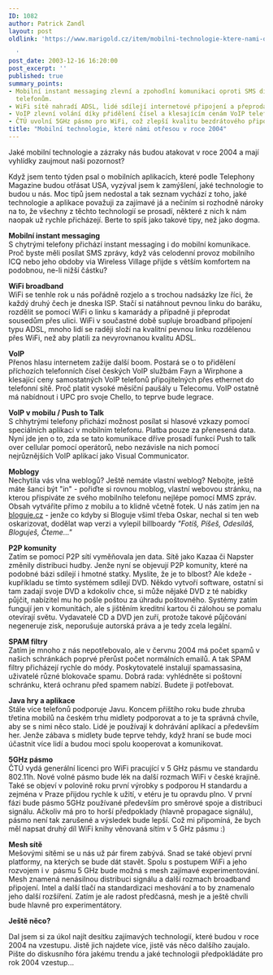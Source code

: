 ```yaml
---
ID: 1082
author: Patrick Zandl
layout: post
oldlink: 'https://www.marigold.cz/item/mobilni-technologie-ktere-nami-otresou-v-roce-2004-1082

  '
post_date: 2003-12-16 16:20:00
post_excerpt: ''
published: true
summary_points:
- Mobilní instant messaging zlevní a zpohodlní komunikaci oproti SMS díky chytrým
  telefonům.
- WiFi sítě nahradí ADSL, lidé sdílejí internetové připojení a přeprodávají sousedům.
- VoIP zlevní volání díky přidělení čísel a klesajícím cenám VoIP telefonů.
- ČTÚ uvolní 5GHz pásmo pro WiFi, což zlepší kvalitu bezdrátového připojení.
title: "Mobilní technologie, které námi otřesou v roce 2004"
---
```


Jaké mobilní technologie a zázraky nás budou atakovat v roce 2004 a mají vyhlídky zaujmout naši pozornost?<!--more--><p>
Když jsem tento týden psal o mobilních aplikacích, které podle Telephony Magazine budou otřásat USA, vyzýval jsem k zamýšlení, jaké technologie to budou u nás. Moc tipů jsem nedostal a tak seznam vychází z toho, jaké technologie a aplikace považuji za zajímavé já a nečiním si rozhodně nároky na to, že všechny z těchto technologií se prosadí, některé z nich k nám naopak už rychle přicházejí. Berte to spíš jako takové tipy, než jako dogma.</p>

<p>
<STRONG>Mobilní instant messaging<BR></STRONG>S chytrými telefony přichází instant messaging i do mobilní komunikace. Proč byste měli posílat SMS zprávy, když vás celodenní provoz mobilního ICQ nebo jeho obdoby via Wireless Village přijde s větším komfortem na podobnou, ne-li nižší částku?</p>

<p>
<STRONG>WiFi broadband<BR></STRONG>WiFi se tenhle rok u nás pořádně rozjelo a s trochou nadsázky lze říci, že každý druhý čech je dneska ISP. Stačí si natáhnout pevnou linku do baráku, rozdělit se pomocí WiFi o linku s kamarády a případně ji přeprodat sousedům přes ulici. WiFi v součastné době supluje broadband připojení typu ADSL, mnoho lidí se raději složí na kvalitní pevnou linku rozdělenou přes WiFi, než aby platili za nevyrovnanou kvalitu ADSL. </p>

<p>
<STRONG>VoIP</STRONG><BR>Přenos hlasu internetem zažije další boom. Postará se o to přidělení příchozích telefonních čísel českých VoIP službám Fayn a Wirphone a klesající ceny samostatných VoIP telefonů připojitelných přes ethernet do telefonní sítě. Proč platit vysoké měsíční paušály u Telecomu. VoIP ostatně má nabídnout i UPC pro svoje Chello, to teprve bude legrace.</p>

<p>
<STRONG>VoIP v mobilu / Push to Talk</STRONG><BR>S chhytrými telefony přichází možnost posílat si hlasové vzkazy pomocí speciálních aplikací v mobilním telefonu. Platba pouze za přenesená data. Nyní jde jen o to, zda se tato komunikace dříve prosadí funkcí Push to talk over cellular pomocí operátorů, nebo nezávisle na nich pomocí nejrůznějších VoIP aplikací jako Visual Communicator.</p>

<p>
<STRONG>Moblogy</STRONG><BR>Nechytila vás vlna weblogů? Ještě nemáte vlastní weblog? Nebojte, ještě máte šanci být "in" - pořiďte si rovnou moblog, vlastní webovou stránku, na kterou přispíváte ze svého mobilního telefonu nejlépe pomocí MMS zpráv. Obsah vytváříte přímo z mobilu a to klidně včetně fotek. U nás zatím jen na <A href="http://www.bloguje.cz/" target=_blank>bloguje.cz</A> - jenže co kdyby si Bloguje všiml třeba Oskar, nechal si ten web oskarizovat, dodělat wap verzi a vylepil billboardy <EM>"Fotíš, Píšeš, Odesíláš, Bloguješ, Čteme..."</EM></p>

<p>
<STRONG>P2P komunity</STRONG><BR>Zatím se pomocí P2P sítí vyměňovala jen data. Sítě jako Kazaa či Napster změnily distribuci hudby. Jenže nyní se objevují P2P komunity, které na podobné bázi sdílejí i hmotné statky. Myslíte, že je to blbost? Ale kdeže - kupříkladu se tímto systémem sdílejí DVD. Někdo vytvoří software, ostatní si tam zadají svoje DVD a kdokoliv chce, si může nějaké DVD z té nabídky půjčit, nabízitel mu ho pošle poštou za úhradu poštovného. Systémy zatím fungují jen v komunitách, ale s jištěním kreditní kartou či zálohou se pomalu otevírají světu. Vydavatelé CD a DVD jen zuří, protože takové půjčování negeneruje zisk, neporušuje autorská práva a je tedy zcela legální. </p>

<p>
<STRONG>SPAM filtry</STRONG><BR>Zatím je mnoho z nás nepotřebovalo, ale v červnu 2004 má počet spamů v našich schránkách poprvé přerůst počet normálních emailů. A tak SPAM filtry přicházejí rychle do módy. Poskytovatelé instalují spamassasina, uživatelé různé blokovače spamu. Dobrá rada: vyhlédněte si poštovní schránku, která ochranu před spamem nabízí. Budete ji potřebovat. </p>

<p>
<STRONG>Java hry a aplikace<BR></STRONG>Stále více telefonů podporuje Javu. Koncem příštího roku bude zhruba třetina mobilů na českém trhu midlety podporovat a to je ta správná chvíle, aby se s nimi něco stalo. Lidé je používají k dohrávání aplikací a především her. Jenže zábava s midlety bude teprve tehdy, když hraní se bude moci účastnit více lidí a budou moci spolu kooperovat a komunikovat. </p>

<p>
<STRONG>5GHz pásmo</STRONG><BR>ČTÚ vydá generální licenci pro WiFi pracující v 5 GHz pásmu ve standardu 802.11h. Nové volné pásmo bude lék na další rozmach WiFi v české krajině. Také se objeví v polovině roku první výrobky s podporou H standardu a zejména v Praze přijdou rychle k užití, v etéru je tu opravdu plno. V první fázi bude pásmo 5GHz používané především pro směrové spoje a distribuci signálu. Ačkoliv má pro to horší předpoklady (hlavně propagace signálu), pásmo není tak zarušené a výsledek bude lepší. Což mi připomíná, že bych měl napsat druhý díl WiFi knihy věnovaná sítím v 5 GHz pásmu :)</p>

<p>
<STRONG>Mesh sítě</STRONG><BR>Mešovými sítěmi se u nás už pár firem zabývá. Snad se také objeví první platformy, na kterých se bude dát stavět. Spolu s postupem WiFi a jeho rozvojem i v&#160; pásmu 5 GHz bude možná s mesh zajímavé experimentování. Mesh znamená nenásilnou distribuci signálu a další rozmach broadband připojení. Intel a další tlačí na standardizaci meshování a to by znamenalo jeho další rozšíření. Zatím je ale radost předčasná, mesh je a ještě chvíli bude hlavně pro experimentátory.</p>

<p>
<STRONG>Ještě něco?</STRONG></p>

<p>
Dal jsem si za úkol najít desítku zajímavých technologií, které budou v roce 2004 na vzestupu. Jistě jich najdete více, jistě vás něco dalšího zaujalo. Pište do diskusního fóra jakému trendu a jaké technologii předpokládáte pro rok 2004 vzestup...</p>